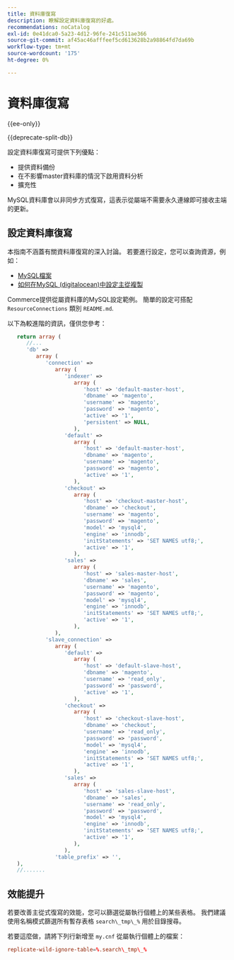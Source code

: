 ```yaml
---
title: 資料庫復寫
description: 瞭解設定資料庫復寫的好處。
recommendations: noCatalog
exl-id: 0e41dca0-5a23-4d12-96fe-241c511ae366
source-git-commit: af45ac46afffeef5cd613628b2a98864fd7da69b
workflow-type: tm+mt
source-wordcount: '175'
ht-degree: 0%

---
```


# 資料庫復寫

{{ee-only}}

{{deprecate-split-db}}

設定資料庫復寫可提供下列優點：

- 提供資料備份
- 在不影響master資料庫的情況下啟用資料分析
- 擴充性

MySQL資料庫會以非同步方式復寫，這表示從屬端不需要永久連線即可接收主端的更新。

## 設定資料庫復寫

本指南不涵蓋有關資料庫復寫的深入討論。 若要進行設定，您可以查詢資源，例如：

- [MySQL檔案](https://dev.mysql.com/doc/refman/5.6/en/replication.html)
- [如何在MySQL (digitalocean)中設定主從複製](https://www.digitalocean.com/community/tutorials/how-to-set-up-replication-in-mysql)

Commerce提供從屬資料庫的MySQL設定範例。 簡單的設定可搭配 `ResourceConnections` 類別 `README.md`.

以下為較進階的資訊，僅供您參考：

```php
   return array (
      //...
      'db' =>
         array (
            'connection' =>
               array (
                  'indexer' =>
                     array (
                        'host' => 'default-master-host',
                        'dbname' => 'magento',
                        'username' => 'magento',
                        'password' => 'magento',
                        'active' => '1',
                        'persistent' => NULL,
                     ),
                  'default' =>
                     array (
                        'host' => 'default-master-host',
                        'dbname' => 'magento',
                        'username' => 'magento',
                        'password' => 'magento',
                        'active' => '1',
                     ),
                  'checkout' =>
                     array (
                        'host' => 'checkout-master-host',
                        'dbname' => 'checkout',
                        'username' => 'magento',
                        'password' => 'magento',
                        'model' => 'mysql4',
                        'engine' => 'innodb',
                        'initStatements' => 'SET NAMES utf8;',
                        'active' => '1',
                     ),
                  'sales' =>
                     array (
                        'host' => 'sales-master-host',
                        'dbname' => 'sales',
                        'username' => 'magento',
                        'password' => 'magento',
                        'model' => 'mysql4',
                        'engine' => 'innodb',
                        'initStatements' => 'SET NAMES utf8;',
                        'active' => '1',
                     ),
               ),
            'slave_connection' =>
               array (
                  'default' =>
                     array (
                        'host' => 'default-slave-host',
                        'dbname' => 'magento',
                        'username' => 'read_only',
                        'password' => 'password',
                        'active' => '1',
                     ),
                  'checkout' =>
                     array (
                        'host' => 'checkout-slave-host',
                        'dbname' => 'checkout',
                        'username' => 'read_only',
                        'password' => 'password',
                        'model' => 'mysql4',
                        'engine' => 'innodb',
                        'initStatements' => 'SET NAMES utf8;',
                        'active' => '1',
                     ),
                  'sales' =>
                     array (
                        'host' => 'sales-slave-host',
                        'dbname' => 'sales',
                        'username' => 'read_only',
                        'password' => 'password',
                        'model' => 'mysql4',
                        'engine' => 'innodb',
                        'initStatements' => 'SET NAMES utf8;',
                        'active' => '1',
                     ),
                  ),
               'table_prefix' => '',
   ),
   //.......
```

## 效能提升

若要改善主從式復寫的效能，您可以篩選從屬執行個體上的某些表格。 我們建議使用名稱模式篩選所有暫存表格 `search\_tmp\_%` 用於目錄搜尋。

若要這麼做，請將下列行新增至 `my.cnf` 從屬執行個體上的檔案：

```conf
replicate-wild-ignore-table=%.search\_tmp\_%
```
